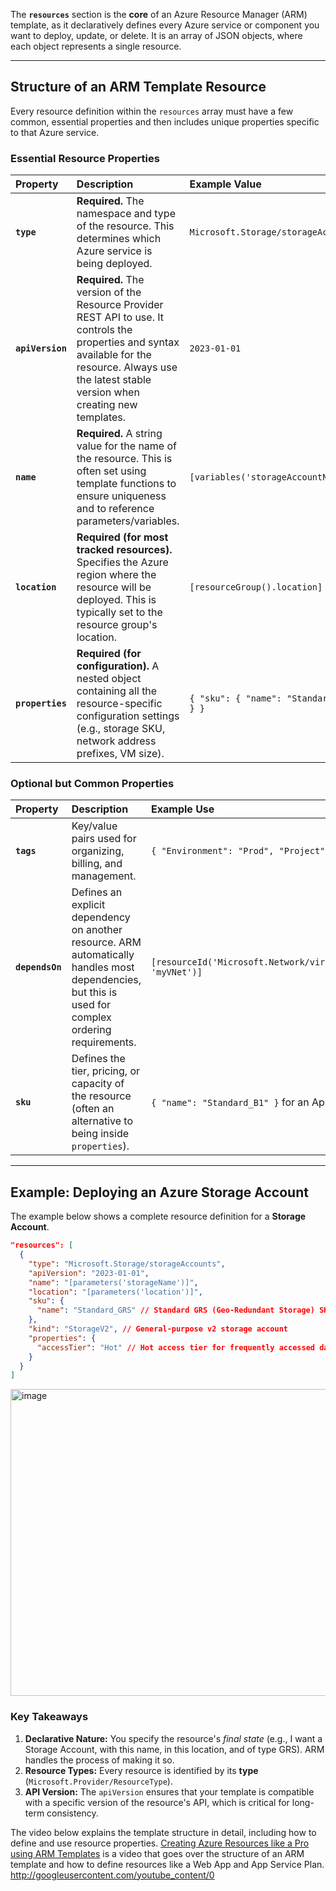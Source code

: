 
The **`resources`** section is the **core** of an Azure Resource Manager (ARM) template, as it declaratively defines every Azure service or component you want to deploy, update, or delete. It is an array of JSON objects, where each object represents a single resource.

-----

## Structure of an ARM Template Resource

Every resource definition within the `resources` array must have a few common, essential properties and then includes unique properties specific to that Azure service.

### Essential Resource Properties

| Property | Description | Example Value |
| :--- | :--- | :--- |
| **`type`** | **Required.** The namespace and type of the resource. This determines which Azure service is being deployed. | `Microsoft.Storage/storageAccounts` |
| **`apiVersion`** | **Required.** The version of the Resource Provider REST API to use. It controls the properties and syntax available for the resource. Always use the latest stable version when creating new templates. | `2023-01-01` |
| **`name`** | **Required.** A string value for the name of the resource. This is often set using template functions to ensure uniqueness and to reference parameters/variables. | `[variables('storageAccountName')]` |
| **`location`** | **Required (for most tracked resources).** Specifies the Azure region where the resource will be deployed. This is typically set to the resource group's location. | `[resourceGroup().location]` |
| **`properties`** | **Required (for configuration).** A nested object containing all the resource-specific configuration settings (e.g., storage SKU, network address prefixes, VM size). | `{ "sku": { "name": "Standard_LRS" } }` |

### Optional but Common Properties

| Property | Description | Example Use |
| :--- | :--- | :--- |
| **`tags`** | Key/value pairs used for organizing, billing, and management. | `{ "Environment": "Prod", "Project": "WebApp" }` |
| **`dependsOn`** | Defines an explicit dependency on another resource. ARM automatically handles most dependencies, but this is used for complex ordering requirements. | `[resourceId('Microsoft.Network/virtualNetworks', 'myVNet')]` |
| **`sku`** | Defines the tier, pricing, or capacity of the resource (often an alternative to being inside `properties`). | `{ "name": "Standard_B1" }` for an App Service Plan. |

-----

## Example: Deploying an Azure Storage Account

The example below shows a complete resource definition for a **Storage Account**.

```json
"resources": [
  {
    "type": "Microsoft.Storage/storageAccounts",
    "apiVersion": "2023-01-01",
    "name": "[parameters('storageName')]",
    "location": "[parameters('location')]",
    "sku": {
      "name": "Standard_GRS" // Standard GRS (Geo-Redundant Storage) SKU
    },
    "kind": "StorageV2", // General-purpose v2 storage account
    "properties": {
      "accessTier": "Hot" // Hot access tier for frequently accessed data
    }
  }
]
```

<img width="1167" height="491" alt="image" src="https://github.com/user-attachments/assets/e0365468-f7b8-465f-a793-eabce0be3e70" />


### Key Takeaways

1.  **Declarative Nature:** You specify the resource's *final state* (e.g., I want a Storage Account, with this name, in this location, and of type GRS). ARM handles the process of making it so.
2.  **Resource Types:** Every resource is identified by its **type** (`Microsoft.Provider/ResourceType`).
3.  **API Version:** The `apiVersion` ensures that your template is compatible with a specific version of the resource's API, which is critical for long-term consistency.

The video below explains the template structure in detail, including how to define and use resource properties. [Creating Azure Resources like a Pro using ARM Templates](https://www.youtube.com/watch?v=q36cSy1wqS8) is a video that goes over the structure of an ARM template and how to define resources like a Web App and App Service Plan.
http://googleusercontent.com/youtube_content/0
